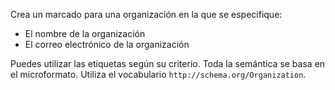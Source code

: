 Crea un marcado para una organización en la que se especifique:

* El nombre de la organización
* El correo electrónico de la organización

Puedes utilizar las etiquetas según su criterio. Toda la semántica se basa en el microformato. Utiliza el vocabulario `http://schema.org/Organization`.
